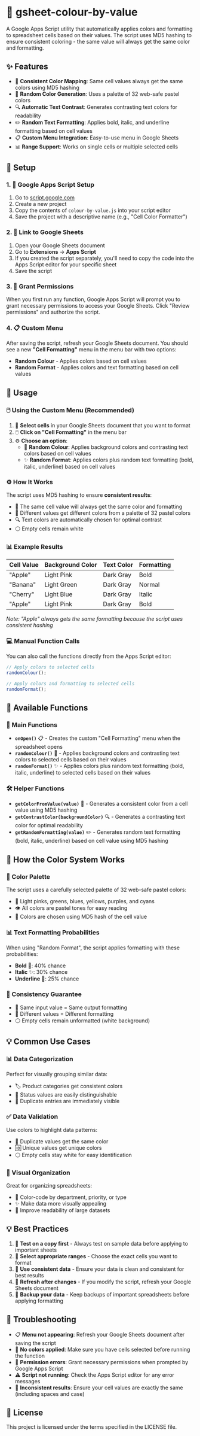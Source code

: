 # 🎨 gsheet-colour-by-value

A Google Apps Script utility that automatically applies colors and formatting to spreadsheet cells based on their values. The script uses MD5 hashing to ensure consistent coloring - the same value will always get the same color and formatting.

## ✨ Features

- 🎯 **Consistent Color Mapping**: Same cell values always get the same colors using MD5 hashing
- 🌈 **Random Color Generation**: Uses a palette of 32 web-safe pastel colors
- 🔍 **Automatic Text Contrast**: Generates contrasting text colors for readability
- ✏️ **Random Text Formatting**: Applies bold, italic, and underline formatting based on cell values
- 📋 **Custom Menu Integration**: Easy-to-use menu in Google Sheets
- 📊 **Range Support**: Works on single cells or multiple selected cells

## 🚀 Setup

### 1. 📝 Google Apps Script Setup

1. Go to [script.google.com](https://script.google.com)
2. Create a new project
3. Copy the contents of `colour-by-value.js` into your script editor
4. Save the project with a descriptive name (e.g., "Cell Color Formatter")

### 2. 🔗 Link to Google Sheets

1. Open your Google Sheets document
2. Go to **Extensions** → **Apps Script**
3. If you created the script separately, you'll need to copy the code into the Apps Script editor for your specific sheet
4. Save the script

### 3. 🔐 Grant Permissions

When you first run any function, Google Apps Script will prompt you to grant necessary permissions to access your Google Sheets. Click "Review permissions" and authorize the script.

### 4. 📋 Custom Menu

After saving the script, refresh your Google Sheets document. You should see a new **"Cell Formatting"** menu in the menu bar with two options:
- **Random Colour** - Applies colors based on cell values
- **Random Format** - Applies colors and text formatting based on cell values

## 📖 Usage

### 🖱️ Using the Custom Menu (Recommended)

1. 📍 **Select cells** in your Google Sheets document that you want to format
2. 🖱️ **Click on "Cell Formatting"** in the menu bar
3. ⚙️ **Choose an option**:
   - 🎨 **Random Colour**: Applies background colors and contrasting text colors based on cell values
   - ✨ **Random Format**: Applies colors plus random text formatting (bold, italic, underline) based on cell values

### ⚙️ How It Works

The script uses MD5 hashing to ensure **consistent results**:
- 🎯 The same cell value will always get the same color and formatting
- 🌈 Different values get different colors from a palette of 32 pastel colors
- 🔍 Text colors are automatically chosen for optimal contrast
- ⚪ Empty cells remain white

### 📊 Example Results

| Cell Value | Background Color | Text Color | Formatting |
|------------|------------------|------------|------------|
| "Apple"    | Light Pink       | Dark Gray  | Bold       |
| "Banana"   | Light Green      | Dark Gray  | Normal     |
| "Cherry"   | Light Blue       | Dark Gray  | Italic     |
| "Apple"    | Light Pink       | Dark Gray  | Bold       |

*Note: "Apple" always gets the same formatting because the script uses consistent hashing*

### 💻 Manual Function Calls

You can also call the functions directly from the Apps Script editor:

```javascript
// Apply colors to selected cells
randomColour();

// Apply colors and formatting to selected cells  
randomFormat();
```

## 🔧 Available Functions

### 🎯 Main Functions

- **`onOpen()`** 📋 - Creates the custom "Cell Formatting" menu when the spreadsheet opens
- **`randomColour()`** 🎨 - Applies background colors and contrasting text colors to selected cells based on their values
- **`randomFormat()`** ✨ - Applies colors plus random text formatting (bold, italic, underline) to selected cells based on their values

### 🛠️ Helper Functions

- **`getColorFromValue(value)`** 🌈 - Generates a consistent color from a cell value using MD5 hashing
- **`getContrastColor(backgroundColor)`** 🔍 - Generates a contrasting text color for optimal readability
- **`getRandomFormatting(value)`** ✏️ - Generates random text formatting (bold, italic, underline) based on cell value using MD5 hashing

## 🎨 How the Color System Works

### 🌈 Color Palette
The script uses a carefully selected palette of 32 web-safe pastel colors:
- 🎨 Light pinks, greens, blues, yellows, purples, and cyans
- 👁️ All colors are pastel tones for easy reading
- 🔢 Colors are chosen using MD5 hash of the cell value

### 📊 Text Formatting Probabilities
When using "Random Format", the script applies formatting with these probabilities:
- **Bold** 💪: 40% chance
- **Italic** ✨: 30% chance  
- **Underline** 📝: 25% chance

### 🎯 Consistency Guarantee
- 🔄 Same input value = Same output formatting
- 🌈 Different values = Different formatting
- ⚪ Empty cells remain unformatted (white background)

## 💡 Common Use Cases

### 📊 Data Categorization
Perfect for visually grouping similar data:
- 🏷️ Product categories get consistent colors
- 🎯 Status values are easily distinguishable
- 👀 Duplicate entries are immediately visible

### ✅ Data Validation
Use colors to highlight data patterns:
- 🔄 Duplicate values get the same color
- 🆔 Unique values get unique colors
- ⚪ Empty cells stay white for easy identification

### 🎨 Visual Organization
Great for organizing spreadsheets:
- 🏢 Color-code by department, priority, or type
- ✨ Make data more visually appealing
- 📖 Improve readability of large datasets

## 💡 Best Practices

1. 🧪 **Test on a copy first** - Always test on sample data before applying to important sheets
2. 📍 **Select appropriate ranges** - Choose the exact cells you want to format
3. 🎯 **Use consistent data** - Ensure your data is clean and consistent for best results
4. 🔄 **Refresh after changes** - If you modify the script, refresh your Google Sheets document
5. 💾 **Backup your data** - Keep backups of important spreadsheets before applying formatting

## 🔧 Troubleshooting

- 📋 **Menu not appearing**: Refresh your Google Sheets document after saving the script
- 🎨 **No colors applied**: Make sure you have cells selected before running the function
- 🔐 **Permission errors**: Grant necessary permissions when prompted by Google Apps Script
- ⚠️ **Script not running**: Check the Apps Script editor for any error messages
- 🔄 **Inconsistent results**: Ensure your cell values are exactly the same (including spaces and case)

## 📄 License

This project is licensed under the terms specified in the LICENSE file.
